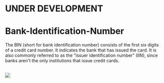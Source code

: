# UNDER DEVELOPMENT

# Bank-Identification-Number

The BIN (short for bank identification number) consists of the first six digits of a credit card number. It indicates the bank that has issued the card. It is also commonly referred to as the “issuer identification number” (IIN), since banks aren't the only institutions that issue credit cards.

<br><img src=“https://github.com/heisenberg-official/Bank-Identification-Number-Checker/blob/main/BIN_PNG.png”>
